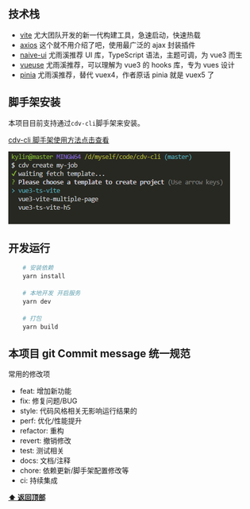 ## 技术栈

- [vite](https://cn.vitejs.dev/) 尤大团队开发的新一代构建工具，急速启动，快速热载
- [axios](https://www.kancloud.cn/yunye/axios/234845) 这个就不用介绍了吧，使用最广泛的 ajax 封装插件
- [naive-ui](https://www.naiveui.com/zh-CN/dark/docs/introduction) 尤雨溪推荐 UI 库，TypeScript 语法，主题可调，为 vue3 而生
- [vueuse](https://vueuse.org/) 尤雨溪推荐，可以理解为 vue3 的 hooks 库，专为 vues 设计
- [pinia](https://pinia.vuejs.org/) 尤雨溪推荐，替代 vuex4，作者原话 pinia 就是 vuex5 了

## 脚手架安装

本项目目前支持通过`cdv-cli`脚手架来安装。

[cdv-cli 脚手架使用方法点击查看](https://github.com/ruanlin-kylin/cdv-cli)

![image](./src/assets/cdv1.png)

## 开发运行

```bash
    # 安装依赖
    yarn install

    # 本地开发 开启服务
    yarn dev

    # 打包
    yarn build


```

## 本项目 git Commit message 统一规范

常用的修改项

- feat: 增加新功能
- fix: 修复问题/BUG
- style: 代码风格相关无影响运行结果的
- perf: 优化/性能提升
- refactor: 重构
- revert: 撤销修改
- test: 测试相关
- docs: 文档/注释
- chore: 依赖更新/脚手架配置修改等
- ci: 持续集成

**[⬆ 返回顶部](#技术栈)**
